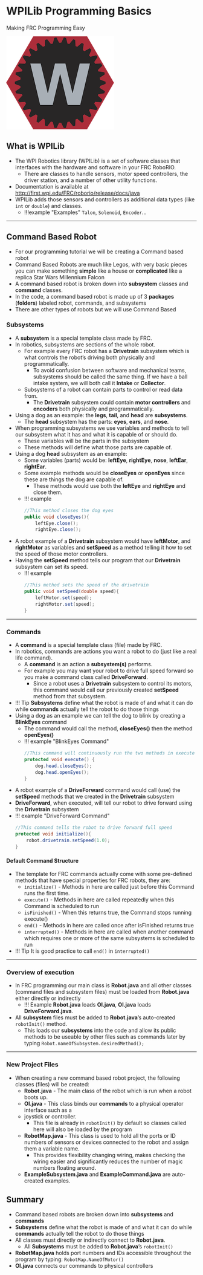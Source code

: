 # WPILib Programming Basics

Making FRC Programming Easy

![WPI Lib](../assets/images/wpilib.png)

## What is WPILib

- The WPI Robotics library (WPILib) is a set of software classes that interfaces with the hardware and software in your FRC RoboRIO.
    - There are classes to handle sensors, motor speed controllers, the driver station, and a number of other utility functions.
- Documentation is available at <http://first.wpi.edu/FRC/roborio/release/docs/java>
- WPILib adds those sensors and controllers as additional data types (like `int` or `double`) and classes.
    - !!!example "Examples" 
  		`Talon`, `Solenoid`, `Encoder`...

***

## Command Based Robot

- For our programming tutorial we will be creating a Command based robot
- Command Based Robots are much like Legos, with very basic pieces you can make something **simple** like a house or **complicated** like a replica Star Wars Millennium Falcon
- A command based robot is broken down into **subsystem** classes and **command** classes.
- In the code, a command based robot is made up of 3 **packages** (**folders**) labeled robot, commands, and subsystems
- There are other types of robots but we will use Command Based

### Subsystems

- A **subsystem** is a special template class made by FRC. 
- In robotics, subsystems are sections of the whole robot.
    - For example every FRC robot has a **Drivetrain** subsystem which is what controls the robot’s driving both physically and programmatically.
        - To avoid confusion between software and mechanical teams, subsystems should be called the same thing. If we have a ball intake system, we will both call it **Intake** or **Collector**.
    - Subsystems of a robot can contain parts to control or read data from.
        - The **Drivetrain** subsystem could contain **motor controllers** and **encoders** both physically and programmatically.
- Using a dog as an example: the **legs**, **tail**, and **head** are **subsystems**.
    - The **head** subsystem has the parts: **eyes**, **ears**, and **nose**.
- When programming subsystems we use variables and methods to tell our subsystem what it has and what it is capable of or should do.
    - These variables will be the parts in the subsystem
    - These methods will define what those parts are capable of. 
- Using a dog **head** subsystem as an example:
    - Some variables (parts) would be: **leftEye**, **rightEye**, **nose**, **leftEar**, **rightEar**.
    - Some example methods would be **closeEyes** or **openEyes** since these are things the dog are capable of.
        - These methods would use both the **leftEye** and **rightEye** and close them.
    - !!! example
    	```java
    	//This method closes the dog eyes
        public void closeEyes(){
    		leftEye.close();
    		rightEye.close();
    	```
- A robot example of a **Drivetrain** subsystem would have **leftMotor**, and **rightMotor** as variables and **setSpeed** as a method telling it how to set the speed of those motor controllers.
- Having the **setSpeed** method tells our program that our **Drivetrain** subsystem can set its speed.
    - !!! example
    	```java
		//This method sets the speed of the drivetrain
		public void setSpeed(double speed){
			leftMotor.set(speed);
			rightMotor.set(speed);
		}
    	```

***

### Commands

- A **command** is a special template class (file) made by FRC.
- In robotics, commands are actions you want a robot to do (just like a real life command).
    - A **command** is an action a **subsystem(s)** performs.
    - For example you may want your robot to drive full speed forward so you make a command class called **DriveForward**.
        - Since a robot uses a **Drivetrain** subsystem to control its motors, this command would call our previously created **setSpeed** method from that subsystem.
- !!! Tip 
	**Subsystems** define what the robot is made of and what it can do while **commands** actually tell the robot to do those things
- Using a dog as an example we can tell the dog to blink by creating a **BlinkEyes** command
    - The command would call the method, **closeEyes()** then the method **openEyes()**
    - !!! example "BlinkEyes Command"
    	```java
		//This command will continuously run the two methods in execute
		protected void execute() {
        	dog.head.closeEyes();
        	dog.head.openEyes();
        }
    	```
- A robot example of a **DriveForward** command would call (use) the **setSpeed** methods that we created in the **Drivetrain** subsystem
- **DriveForward**, when executed, will tell our robot to drive forward using the **Drivetrain** subsystem
- !!! example "DriveForward Command"
  	```java
    //This command tells the robot to drive forward full speed
	protected void initialize(){
		robot.drivetrain.setSpeed(1.0);
	}
  	```

#### Default Command Structure

- The template for FRC commands actually come with some pre-defined methods that have special properties for FRC robots, they are:
    - `initialize()` - Methods in here are called just before this Command runs the first time.
    - `execute()` - Methods in here are called repeatedly when this Command is scheduled to run
    - `isFinished()` - When this returns true, the Command stops running execute() 
    - `end()` - Methods in here are called once after isFinished returns true
    - `interrupted()` - Methods in here are called when another command which requires one or more of the same subsystems is scheduled to run
- !!! Tip
	It is good practice to call `end()` in `interrupted()`

***

### Overview of execution

- In FRC programming our main class is **Robot.java** and all other classes (command files and subsystem files) must be loaded from **Robot.java** either directly or indirectly 
    - !!! Example
        **Robot.java** loads **OI.java**, **OI.java** loads **DriveForward.java**.
- All **subsystem** files must be added to **Robot.java**’s auto-created `robotInit()` method.
    - This loads our **subsystems** into the code and allow its public methods to be useable by other files such as commands later by typing `Robot.nameOfSubsystem.desiredMethod();`

***

### New Project Files

- When creating a new command based robot project, the following classes (files) will be created:
    - **Robot.java** - The main class of the robot which is run when a robot boots up. 
    - **OI.java** - This class binds our **commands** to a physical operator interface such as a
    - joystick or controller.
        - This file is already in `robotInit()` by default so classes called here will also be loaded by the program
    - **RobotMap.java** - This class is used to hold all the ports or ID numbers of sensors or devices connected to the robot and assign them a variable name.
        - This provides flexibility changing wiring, makes checking the wiring easier and significantly reduces the number of magic numbers floating around.
    - **ExampleSubsystem.java** and **ExampleCommand.java** are auto-created examples.

## Summary

- Command based robots are broken down into **subsystems** and **commands**
- **Subsystems** define what the robot is made of and what it can do while **commands** actually tell the robot to do those things
- All classes must directly or indirectly connect to **Robot.java**.
    - All **Subsystems** must be added to **Robot.java**’s `robotInit()` 
- **RobotMap.java** holds port numbers and IDs accessible throughout the program by typing: `RobotMap.NameOfMotor()`
- **OI.java** connects our commands to physical controllers
